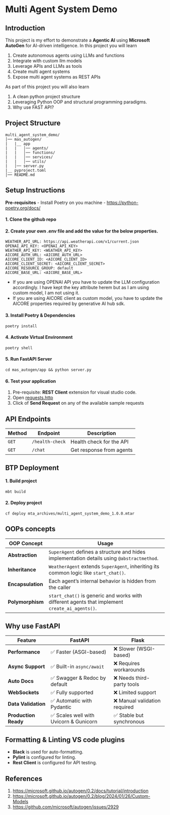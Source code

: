 # Multi Agent System Demo

## Introduction
This project is my effort to demonstrate a **Agentic AI** using **Microsoft AutoGen** for AI-driven intelligence. 
In this project you will learn

1. Create autonomous agents using LLMs and functions
2. Integrate with custom llm models
3. Leverage APIs and LLMs as tools
4. Create multi agent systems
5. Expose multi agent systems as REST APIs

As part of this project you will also learn

1. A clean python project structure
2. Leveraging Python OOP and structural programming paradigms.
3. Why use FAST API?

## Project Structure
```
multi_agent_system_demo/
│── mas_autogen/
|   |__ app                 
|   |   │── agents/                 
|   |   │── functions/                  
|   |   │── services/               
|   |   │── utils/                  
|   │── server.py                   
|__ pyproject.toml                    
│── README.md                     
```

## Setup Instructions
**Pre-requisites** - Install Poetry on you machine - https://python-poetry.org/docs/

#### 1. Clone the github repo

#### 2. Create your own .env file and add the value for the below properties.
```
WEATHER_API_URL: https://api.weatherapi.com/v1/current.json
OPENAI_API_KEY: <OPENAI_API_KEY>
WEATHER_API_KEY: <WEATHER_API_KEY>
AICORE_AUTH_URL: <AICORE_AUTH_URL>
AICORE_CLIENT_ID: <AICORE_CLIENT_ID>
AICORE_CLIENT_SECRET: <AICORE_CLIENT_SECRET>
AICORE_RESOURCE_GROUP: default
AICORE_BASE_URL: <AICORE_BASE_URL>
```
- If you are using OPENAI API you have to update the LLM configuration accordingly. I have kept the key attribute herem but as I am using custom model, I am not using it.
- If you are using AICORE client as custom model, you have to update the AICORE properties required by generative AI hub sdk.

#### 3. Install Poetry & Dependencies
```
poetry install
```

#### 4. Activate Virtual Environment
```
poetry shell
```

#### 5. Run FastAPI Server
```
cd mas_autogen/app && python server.py
```

#### 6. Test your application

1. Pre-requisite: **REST Client** extension for visual studio code.
2. Open [requests.http](/requests.http)
3. Click of **Send Request** on any of the available sample requests

## API Endpoints
| Method | Endpoint         | Description              |
|--------|------------------|--------------------------|
| `GET`  | `/health-check`  | Health check for the API |
| `GET`  | `/chat   `       | Get response from agents |

## BTP Deployment

#### 1. Build project
```
mbt build
```

#### 2. Deploy project
```
cf deploy mta_archives/multi_agent_system_demo_1.0.0.mtar
```

## OOPs concepts 

| OOP Concept       | Usage         |
|-------------------|---------------|
| **Abstraction**   | `SuperAgent` defines a structure and hides implementation details using `@abstractmethod`. |
| **Inheritance**   | `WeatherAgent` extends `SuperAgent`, inheriting its common logic like `start_chat()`. |
| **Encapsulation** | Each agent’s internal behavior is hidden from the caller |
| **Polymorphism**  | `start_chat()` is generic and works with different agents that implement `create_ai_agents()`. |


## Why use FastAPI

| Feature                    | FastAPI                       | Flask                  |
|----------------------------|-------------------------------|------------------------|
| **Performance**            | ✅ Faster (ASGI-based)        | ❌ Slower (WSGI-based) |
| **Async Support**          | ✅ Built-in `async/await`     | ❌ Requires workarounds|                  
| **Auto Docs**              | ✅ Swagger & Redoc by default | ❌ Needs third-party  tools                        |
| **WebSockets**             | ✅ Fully supported            | ❌ Limited support     |
| **Data Validation**        | ✅ Automatic with Pydantic    | ❌ Manual validation required                     |
| **Production Ready**       | ✅ Scales well with Uvicorn & Gunicorn | ✅ Stable but synchronous                  |


## Formatting & Linting VS code plugins
- **Black** is used for auto-formatting.
- **Pylint** is configured for linting.
- **Rest Client** is configured for API testing.


## References
1. https://microsoft.github.io/autogen/0.2/docs/tutorial/introduction
2. https://microsoft.github.io/autogen/0.2/blog/2024/01/26/Custom-Models
3. https://github.com/microsoft/autogen/issues/2929


